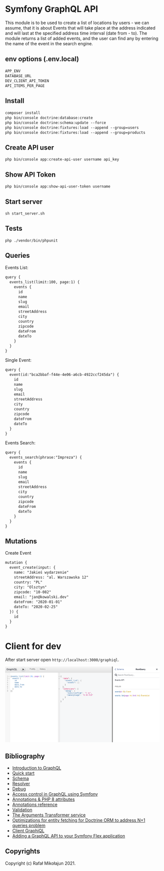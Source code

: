 # Symfony GraphQL API

This module is to be used to create a list of locations by users - we can assume,
that it is about Events that will take place at the address indicated and will last at the specified address
time interval (date from - to). The module returns a list of added events, and the user
can find any by entering the name of the event in the search engine.

## env options (.env.local)

    APP_ENV
    DATABASE_URL
    DEV_CLIENT_API_TOKEN
    API_ITEMS_PER_PAGE

## Install

    composer install
    php bin/console doctrine:database:create
    php bin/console doctrine:schema:update --force
    php bin/console doctrine:fixtures:load --append --group=users
    php bin/console doctrine:fixtures:load --append --group=products

## Create API user

    php bin/console app:create-api-user username api_key

## Show API Token

    php bin/console app:show-api-user-token username

## Start server

    sh start_server.sh

## Tests

    php ./vendor/bin/phpunit

## Queries

Events List:

```
query {
  events_list(limit:100, page:1) {
    events {
      id
      name
      slug
      email
      streetAddress
      city
      country
      zipcode
      dateFrom
      dateTo
    }
  }
}
```

Single Event:

```
query {
  event(id:"bca2bbaf-f44e-4e06-a6cb-4922ccf245da") {
    id
    name
    slug
    email
    streetAddress
    city
    country
    zipcode
    dateFrom
    dateTo
  }
}
```

Events Search:

```
query {
  events_search(phrase:"Impreza") {
    events {
      id
      name
      slug
      email
      streetAddress
      city
      country
      zipcode
      dateFrom
      dateTo
    }
  }
}
```

## Mutations

Create Event

```
mutation {
  event_create(input: {
    name: "Jakieś wydarzenie"
    streetAddress: "al. Warszawska 12"
    country: "PL"
    city: "Olsztyn"
    zipcode: "10-082"
    email: "jan@kowalski.dev"
    dateFrom: "2020-01-01"
    dateTo: "2020-02-25"
  }) {
    id
  }
}
```

# Client for dev

After start server open `http://localhost:3000/graphiql`.

![GraphiQL.png](https://github.com/mikoweb/symfony-graphql-api/raw/master/markdown/static/GraphiQL.png)

## Bibliography

* [Introduction to GraphQL](https://graphql.org/learn/)
* [Quick start](https://github.com/overblog/GraphQLBundle/blob/master/docs/definitions/quick-start.md)
* [Schema](https://github.com/overblog/GraphQLBundle/blob/master/docs/definitions/schema.md)
* [Resolver](https://github.com/overblog/GraphQLBundle/blob/master/docs/definitions/resolver.md)
* [Debug](https://github.com/overblog/GraphQLBundle/blob/master/docs/definitions/debug/index.md)
* [Access control in GraphQL using Symfony](https://dev.to/bornfightcompany/access-control-in-graphql-using-symfony-io)
* [Annotations & PHP 8 attributes](https://github.com/overblog/GraphQLBundle/blob/master/docs/annotations/index.md)
* [Annotations reference](https://github.com/overblog/GraphQLBundle/blob/master/docs/annotations/annotations-reference.md)
* [Validation](https://github.com/overblog/GraphQLBundle/blob/master/docs/validation/index.md)
* [The Arguments Transformer service](https://github.com/overblog/GraphQLBundle/blob/master/docs/annotations/arguments-transformer.md)
* [Optimizations for entity fetching for Doctrine ORM to address N+1 queries problem](https://github.com/malef/associate)
* [Client GraphiQL](https://github.com/overblog/GraphiQLBundle)
* [Adding a GraphQL API to your Symfony Flex application](https://symfony.fi/entry/adding-a-graphql-api-to-your-symfony-flex-app)

## Copyrights

Copyright (c) Rafał Mikołajun 2021.
